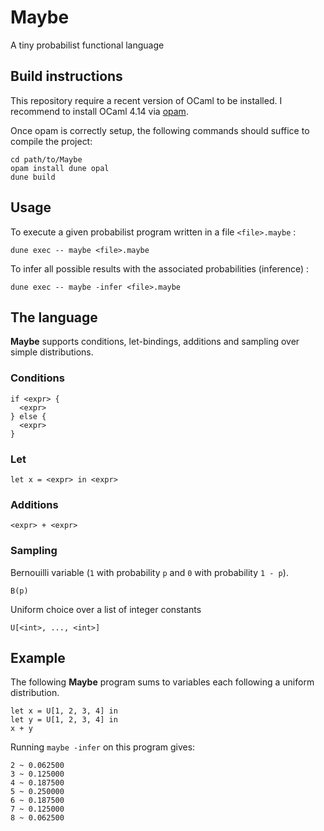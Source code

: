 # Maybe

A tiny probabilist functional language

## Build instructions

This repository require a recent version of OCaml to be installed.
I recommend to install OCaml 4.14 via [opam]().

Once opam is correctly setup, the following commands should suffice to compile the project:
```
cd path/to/Maybe
opam install dune opal
dune build
```
## Usage

To execute a given probabilist program written in a file `<file>.maybe` :

```
dune exec -- maybe <file>.maybe
```

To infer all possible results with the associated probabilities (inference) :

```
dune exec -- maybe -infer <file>.maybe
```

## The language

**Maybe** supports conditions, let-bindings, additions and sampling over simple distributions.
### Conditions

```
if <expr> {
  <expr>
} else {
  <expr>
}
```

### Let

```
let x = <expr> in <expr>
```

### Additions

```
<expr> + <expr>
```

### Sampling

Bernouilli variable (`1` with probability `p` and `0` with probability `1 - p`).
```
B(p)
```

Uniform choice over a list of integer constants
```
U[<int>, ..., <int>]
```

## Example

The following **Maybe** program sums to variables each following
a uniform distribution.

```
let x = U[1, 2, 3, 4] in
let y = U[1, 2, 3, 4] in
x + y
```

Running `maybe -infer` on this program gives:

```
2 ~ 0.062500
3 ~ 0.125000
4 ~ 0.187500
5 ~ 0.250000
6 ~ 0.187500
7 ~ 0.125000
8 ~ 0.062500
```
